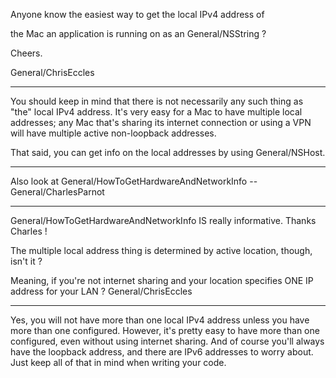 Anyone know the easiest way to get the local IPv4 address of

the Mac an application is running on as an General/NSString ?

Cheers.

General/ChrisEccles

----

You should keep in mind that there is not necessarily any such thing as "the" local IPv4 address. It's very easy for a Mac to have multiple local addresses; any Mac that's sharing its internet connection or using a VPN will have multiple active non-loopback addresses.

That said, you can get info on the local addresses by using General/NSHost.

----

Also look at General/HowToGetHardwareAndNetworkInfo --General/CharlesParnot

----

General/HowToGetHardwareAndNetworkInfo IS really informative. Thanks Charles !

The multiple local address thing is determined by active location, though, isn't it ? 

Meaning, if you're not internet sharing and your location specifies ONE IP address for your LAN ?      General/ChrisEccles

----

Yes, you will not have more than one local IPv4 address unless you have more than one configured. However, it's pretty easy to have more than one configured, even without using internet sharing. And of course you'll always have the loopback address, and there are IPv6 addresses to worry about. Just keep all of that in mind when writing your code.